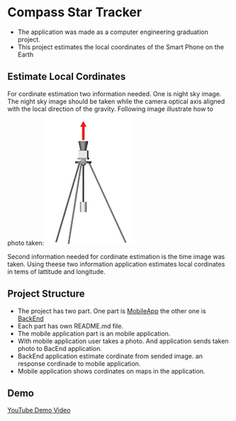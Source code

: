# Compass Star Tracker

- The application was made as a computer engineering graduation project.
- This project estimates the local coordinates of the Smart Phone on the Earth

## Estimate Local Cordinates
For cordinate estimation two information needed. One is night sky image.  The night sky image should be taken while the camera optical axis aligned with the local direction of the gravity. Following image illustrate how to photo taken:
<img src="How-to-take-photo.png" width="200" height="300" />

Second information needed for cordinate estimation is the time image was taken. Using theese two information application estimates local cordinates in tems of lattitude and longitude.

## Project Structure
- The project has two part. One part is [MobileApp](MobileApp) the other one is [BackEnd](BackEnd)
- Each part has own README.md file.
- The mobile application part is an mobile application.
- With mobile application user takes a photo. And application sends taken photo to BacEnd application.
- BackEnd application estimate cordinate from sended image. an response cordinade to mobile application.
- Mobile application shows cordinates on maps in the application.

## Demo
[YouTube Demo Video]( https://www.youtube.com/watch?v=SVofps3m79Y )